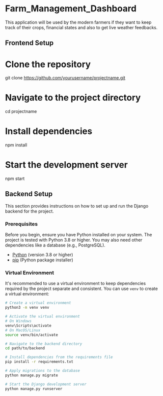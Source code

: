# Farm_Management_Dashboard
This application will be used by the modern farmers if they want to keep track of their crops, financial states and also to get live weather feedbacks.

## Frontend Setup
# Clone the repository
git clone https://github.com/yourusername/projectname.git

# Navigate to the project directory
cd projectname

# Install dependencies
npm install

# Start the development server
npm start


## Backend Setup

This section provides instructions on how to set up and run the Django backend for the project.

### Prerequisites

Before you begin, ensure you have Python installed on your system. The project is tested with Python 3.8 or higher. You may also need other dependencies like a database (e.g., PostgreSQL).

- [Python](https://www.python.org/downloads/) (version 3.8 or higher)
- [pip](https://pip.pypa.io/en/stable/installation/) (Python package installer)

### Virtual Environment

It's recommended to use a virtual environment to keep dependencies required by the project separate and consistent. You can use `venv` to create a virtual environment:

```bash
# Create a virtual environment
python3 -m venv venv

# Activate the virtual environment
# On Windows
venv\Scripts\activate
# On MacOS/Linux
source venv/bin/activate

# Navigate to the backend directory
cd path/to/backend

# Install dependencies from the requirements file
pip install -r requirements.txt

# Apply migrations to the database
python manage.py migrate

# Start the Django development server
python manage.py runserver


